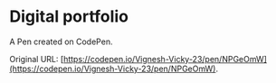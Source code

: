 # Digital portfolio 

A Pen created on CodePen.

Original URL: [https://codepen.io/Vignesh-Vicky-23/pen/NPGeOmW](https://codepen.io/Vignesh-Vicky-23/pen/NPGeOmW).


